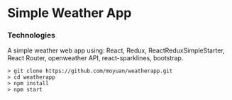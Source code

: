 # Simple Weather App

### Technologies
A simple weather web app using: React, Redux, ReactReduxSimpleStarter, React Router, openweather API, react-sparklines, bootstrap.

```
> git clone https://github.com/moyuan/weatherapp.git
> cd weatherapp
> npm install
> npm start
```

